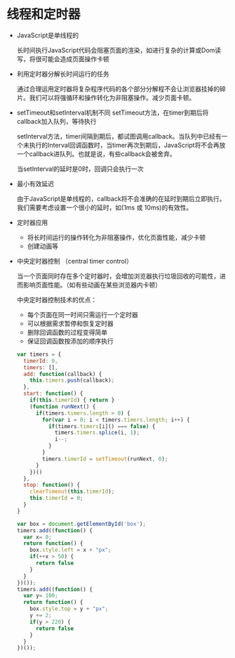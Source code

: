 # 线程和定时器
* JavaScript是单线程的

  长时间执行JavaScript代码会阻塞页面的渲染，如进行复杂的计算或Dom读写，将很可能会造成页面操作卡顿
* 利用定时器分解长时间运行的任务

  通过合理运用定时器将复杂程序代码的各个部分分解程不会让浏览器挂掉的碎片。我们可以将强循环和操作转化为非阻塞操作。减少页面卡顿。
* setTimeout和setInterval机制不同
  setTimeout方法，在timer到期后将callback加入队列，等待执行

  setInterval方法，timer间隔到期后，都试图调用callback。当队列中已经有一个未执行的Interval回调函数时，当timer再次到期后，JavaScript将不会再放一个callback进队列。也就是说，有些callback会被舍弃。

  当setInterval的延时是0时，回调只会执行一次
* 最小有效延迟

  由于JavaScript是单线程的，callback将不会准确的在延时到期后立即执行。我们需要考虑设置一个很小的延时，如(1ms 或 10ms)的有效性。

* 定时器应用

  * 将长时间运行的操作转化为非阻塞操作，优化页面性能，减少卡顿
  * 创建动画等
* 中央定时器控制 （central timer control）

  当一个页面同时存在多个定时器时，会增加浏览器执行垃圾回收的可能性，进而影响页面性能。（如有些动画在某些浏览器内卡顿）

  中央定时器控制技术的优点：
  * 每个页面在同一时间只需运行一个定时器
  * 可以根据需求暂停和恢复定时器
  * 删除回调函数的过程变得简单
  * 保证回调函数按添加的顺序执行

  ```javascript
  var timers = {
    timerId: 0,
    timers: [],
    add: function(callback) {
      this.timers.push(callback);
    },
    start: function() {
      if(this.timerId) { return }
      (function runNext() {
        if(timers.timers.length > 0) {
          for(var i = 0; i < timers.timers.length; i++) {
            if(timers.timers[i]() === false) {
              timers.timers.splice(i, 1);
              i--;
            }
          }
          timers.timerId = setTimeout(runNext, 0);
        }
      })()
    },
    stop: function() {
      clearTimeout(this.timerId);
      this.timerId = 0;
    }
  }
  ```
  ```javascript
  var box = document.getElementById('box');
  timers.add((function() {
    var x= 0;
    return function() {
      box.style.left = x + "px";
      if(++x > 50) {
        return false
      }
    }
  })());
  timers.add((function() {
    var y= 100;
    return function() {
      box.style.top = y + "px";
      y += 2;
      if(y > 220) {
        return false
      }
    }
  })());
  ```
